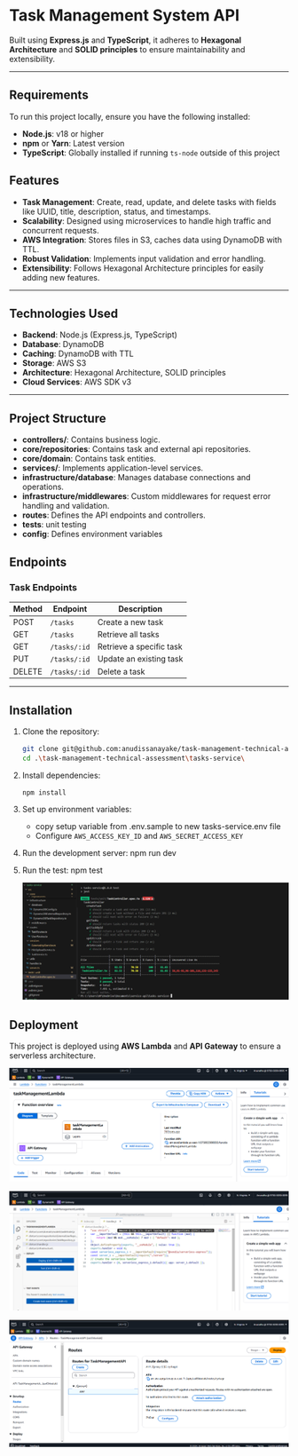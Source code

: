 # Task Management System API

Built using **Express.js** and **TypeScript**, it adheres to **Hexagonal Architecture** and **SOLID principles** to ensure maintainability and extensibility.

---

## Requirements

To run this project locally, ensure you have the following installed:

- **Node.js**: v18 or higher
- **npm** or **Yarn**: Latest version
- **TypeScript**: Globally installed if running `ts-node` outside of this project

## Features

- **Task Management**: Create, read, update, and delete tasks with fields like UUID, title, description, status, and timestamps.
- **Scalability**: Designed using microservices to handle high traffic and concurrent requests.
- **AWS Integration**: Stores files in S3, caches data using DynamoDB with TTL.
- **Robust Validation**: Implements input validation and error handling.
- **Extensibility**: Follows Hexagonal Architecture principles for easily adding new features.

---

## Technologies Used

- **Backend**: Node.js (Express.js, TypeScript)
- **Database**: DynamoDB
- **Caching**: DynamoDB with TTL
- **Storage**: AWS S3
- **Architecture**: Hexagonal Architecture, SOLID principles
- **Cloud Services**: AWS SDK v3

---

## Project Structure

- **controllers/**: Contains business logic.
- **core/repositories**: Contains task and external api repositories.
- **core/domain**: Contains task entities.
- **services/**: Implements application-level services.
- **infrastructure/database**: Manages database connections and operations.
- **infrastructure/middlewares**: Custom middlewares for request error handling and validation.
- **routes**: Defines the API endpoints and controllers.
- **tests**: unit testing
- **config**: Defines environment variables

## Endpoints

### Task Endpoints

| Method | Endpoint     | Description              |
| ------ | ------------ | ------------------------ |
| POST   | `/tasks`     | Create a new task        |
| GET    | `/tasks`     | Retrieve all tasks       |
| GET    | `/tasks/:id` | Retrieve a specific task |
| PUT    | `/tasks/:id` | Update an existing task  |
| DELETE | `/tasks/:id` | Delete a task            |

---

## Installation

1. Clone the repository:

   ```bash
   git clone git@github.com:anudissanayake/task-management-technical-assessment.git
   cd .\task-management-technical-assessment\tasks-service\

   ```

2. Install dependencies:

   ```
   npm install
   ```

3. Set up environment variables:

   - copy setup variable from .env.sample to new tasks-service\.env file
   - Configure `AWS_ACCESS_KEY_ID` and `AWS_SECRET_ACCESS_KEY`

4. Run the development server:
   npm run dev

5. Run the test:
   npm test

   ![Test Coverage ](images/test-coverage.png)

## Deployment

This project is deployed using **AWS Lambda** and **API Gateway** to ensure a serverless architecture.

![AWS Lambda Function Deployment ](images/lambda1.png)

![AWS Lambda Function Handler ](images/lambda2.png)

![API Gateway Configurations](images/api-gateway1.png)
